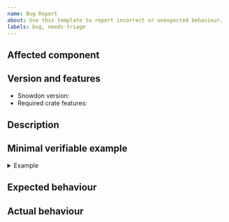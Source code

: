 ```yaml
---
name: Bug Report
about: Use this template to report incorrect or unexpected behaviour.
labels: bug, needs-triage
---
```


<!-- Please double-check that this bug has yet to be reported. -->

## Affected component

<!--
    Which part of Snowdon is affected by this bug? This part should be a concise description of the component that
    you're experiencing the problem with.
    Examples:
    Creating a `SnowflakeComparator` using a `SystemTime` instance
    The blocking snowflake generator
-->

## Version and features

<!-- Please fill out the fields below. If no crate features are required, you can say `none` -->

- Snowdon version:
- Required crate features:

## Description

<!--
    This part is a short description of the bug you're experiencing. Usually, a single sentence should be enough.
    Examples:
    The crate panics when trying to pass `SystemTime::UNIX_EPOCH` to `SnowflakeComparator::from_system_time`.
    The blocking generator returns the same snowflake twice when called >4096 times per second.
-->

## Minimal verifiable example

<!--
    Create a minimal example that shows the problem you're experiencing. Try to keep it as concise as possible and
    focus on the issue you're reporting.
    You should paste the code in the ``` block below. If your code needs other dependencies, please mention them outside
    the code block.
-->

<details>
<summary>Example</summary>

```rust

panic!("Paste your example code here");

```

</details>

## Expected behaviour

<!--
    Which behaviour did you expect?
-->

## Actual behaviour

<!--
    What's the actual behaviour? How does it differ from the expected behaviour above?
-->